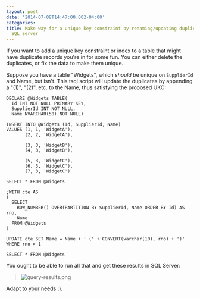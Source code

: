 ```yaml
---
layout: post
date: '2014-07-08T14:47:00.002-04:00'
categories:
title: Make way for a unique key constraint by renaming/updating duplicate rows in
  SQL Server
---
```


If you want to add a unique key constraint or index to a table that might have duplicate records you're in for some fun. You can either delete the duplicates, or fix the data to make them unique.

Suppose you have a table "Widgets", which *should* be unique on `SupplierId` and Name, but isn't. This tsql script will update the duplicates by appending a "(1)", "(2)", etc. to the Name, thus satisfying the proposed UKC:

    DECLARE @Widgets TABLE(
      Id INT NOT NULL PRIMARY KEY, 
      SupplierId INT NOT NULL, 
      Name NVARCHAR(50) NOT NULL)

    INSERT INTO @Widgets (Id, SupplierId, Name)
    VALUES (1, 1, 'WidgetA'),
           (2, 2, 'WidgetA'),
          
           (3, 3, 'WidgetB'),
           (4, 3, 'WidgetB'),
          
           (5, 3, 'WidgetC'),
           (6, 3, 'WidgetC'),
           (7, 3, 'WidgetC')

    SELECT * FROM @Widgets

    ;WITH cte AS
    (
      SELECT 
        ROW_NUMBER() OVER(PARTITION BY SupplierId, Name ORDER BY Id) AS rno, 
        Name
      FROM @Widgets
    )

    UPDATE cte SET Name = Name + ' (' + CONVERT(varchar(10), rno) + ')'
    WHERE rno > 1

    SELECT * FROM @Widgets

You ought to be able to run all that and get these results in SQL Server:

> ![query-results.png](query-results.png)</blockquote>

Adapt to your needs :).